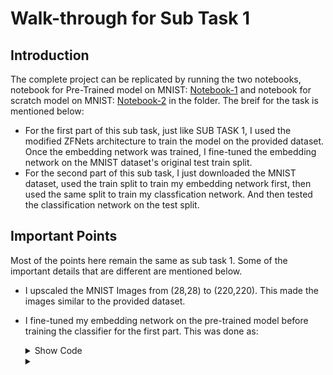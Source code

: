 # Walk-through for Sub Task 1

## Introduction
The complete project can be replicated by running the two notebooks, notebook for Pre-Trained model on MNIST: [Notebook-1](subTaskTwoNotebook1.ipynb) and notebook for scratch model on MNIST: [Notebook-2](subTaskTwoNotebook2.ipynb) in the folder.
The breif for the task is mentioned below:
- For the first part of this sub task, just like SUB TASK 1, I used the modified ZFNets architecture to train the model on the provided dataset. Once the embedding network was trained, I fine-tuned the embedding network on the MNIST dataset's original test train split. 
- For the second part of this sub task, I just downloaded the MNIST dataset, used the train split to train my embedding network first, then used the same split to train my classfication network. And then tested the classification network on the test split.

## Important Points
Most of the points here remain the same as sub task 1. Some of the important details that are different are mentioned below.
- I upscaled the MNIST Images from (28,28) to (220,220). This made the images similar to the provided dataset.
- I fine-tuned my embedding network on the pre-trained model before training the classifier for the first part. This was done as:
    <details><summary>Show Code</summary>

    ```python
    maxValidationAccuracyMNIST = 0.0
    def testerMNIST(maxValidationAccuracyMNIST):
        trainEmbeddings = []
        trainLabels = []
        validationEmbeddings = []
        validationLabels = []
        with torch.no_grad():
        embeddingNetwork.eval()
        for (dataTr, labelTr) in (mnistTrainLoader):
            dataTr, labelTr = dataTr.to(device), labelTr.to(device)
            embeddingTr = embeddingNetwork(dataTr)
            trainEmbeddings.append(embeddingTr.cpu().detach().numpy())
            trainLabels.append(labelTr.cpu().detach().numpy())
        for (dataTe, labelTe) in (mnistTestLoader):
            dataTe, labelTe = dataTe.to(device), labelTe.to(device)
            embeddingsTe = embeddingNetwork(dataTe)
            validationEmbeddings.append(embeddingsTe.cpu().detach().numpy())
            validationLabels.append(labelTe.cpu().detach().numpy())
        trainEmbeddings1 = []
        trainLabels1 = []
        validationEmbeddings1 = []
        validationLabels1 = []
        for bat in trainEmbeddings:
            for exm in bat:
                trainEmbeddings1.append(exm)
        for bat in trainLabels:
            for exm in bat:
                trainLabels1.append(exm)
        for bat in validationEmbeddings:
            for exm in bat:
                validationEmbeddings1.append(exm)
        for bat in validationLabels:
            for exm in bat:
            validationLabels1.append(exm)
        neigh = KNeighborsClassifier(n_neighbors=13)
        neigh.fit(trainEmbeddings1, trainLabels1)
        prediction = neigh.predict(validationEmbeddings1)
        currentAccuracy = accuracy_score(validationLabels1,prediction)
        print("Accuracy: ",currentAccuracy)
        if currentAccuracy > maxValidationAccuracyMNIST:
            maxValidationAccuracyMNIST = currentAccuracy
            print("New highest validation accuracy, saving the embedding model")
            torch.save(embeddingNetwork.state_dict(), "embeddingNetworkMNIST.pt")
        return maxValidationAccuracyMNIST
    ```

    </details>







    <details><summary></summary>

    ```python
    
    ```

    </details>
